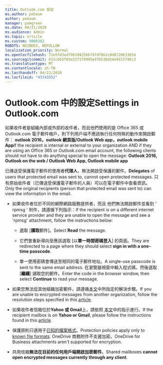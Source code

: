 ```yaml
---
title: Outlook.com 設定
ms.author: pebaum
author: pebaum
manager: pamgreen
ms.date: 04/21/2020
ms.audience: Admin
ms.topic: article
ms.custom: 9000302
ROBOTS: NOINDEX, NOFOLLOW
localization_priority: Normal
ms.openlocfilehash: 71e5fd3ed79619425bb797d70b1c0d872063365d
ms.sourcegitcommit: 631cbb5f03e5371f0995e976536d24e9d13746c3
ms.translationtype: MT
ms.contentlocale: zh-TW
ms.lasthandoff: 04/22/2020
ms.locfileid: "43743552"
---
```

# <a name="settings-in-outlookcom"></a><span data-ttu-id="21d6b-102">Outlook.com 中的設定</span><span class="sxs-lookup"><span data-stu-id="21d6b-102">Settings in Outlook.com</span></span>

<span data-ttu-id="21d6b-103">如果收件者是組織內部或外部的收件者，而且他們使用的是 Office 365 或 Outlook.com 電子郵件帳戶，則下列用戶端不應該執行任何特殊的動作來開啟郵件： **outlook 2016，outlook 網頁版/Outlook Web app，outlook mobile App**</span><span class="sxs-lookup"><span data-stu-id="21d6b-103">If the recipient is internal or external to your organization AND if they are using an Office 365 or Outlook.com email account, the following clients should not have to do anything special to open the message: **Outlook 2016, Outlook on the web / Outlook Web App, Outlook mobile app**</span></span>

<span data-ttu-id="21d6b-104">已傳送受保護電子郵件的使用者**代理人**，無法開啟受保護的郵件。</span><span class="sxs-lookup"><span data-stu-id="21d6b-104">**Delegates** of users that protected email was sent to, cannot open protected messages.</span></span> <span data-ttu-id="21d6b-105">只有原始收件者（已傳送受保護電子郵件的人員）可以在電子郵件中查看資訊。</span><span class="sxs-lookup"><span data-stu-id="21d6b-105">Only the original recipients (person that protected email was sent to) can view the information in the email.</span></span>

- <span data-ttu-id="21d6b-106">如果收件者位於不同的網際網路服務提供者，而且&nbsp;他們無法開啟郵件並看到 ' rpmsg ' 附件，請遵循下列指示：</span><span class="sxs-lookup"><span data-stu-id="21d6b-106">If the recipient is on a different internet service provider and they are&nbsp;unable to open the message and see a 'rpmsg' attachment, follow the instructions below:</span></span>
    
    - <span data-ttu-id="21d6b-107">選取 [**讀取**郵件]。</span><span class="sxs-lookup"><span data-stu-id="21d6b-107">Select **Read** the message.</span></span>
    
    - <span data-ttu-id="21d6b-108">它們會重新導向至應該選取 [以**單一時間密碼登入**] 的頁面。</span><span class="sxs-lookup"><span data-stu-id="21d6b-108">They are redirected to a page where they should select **sign in with a one-time passcode**.</span></span>
    
    - <span data-ttu-id="21d6b-109">單一使用密碼會傳送至相同的電子郵件地址。</span><span class="sxs-lookup"><span data-stu-id="21d6b-109">A single-use passcode is sent to the same email address.</span></span> <span data-ttu-id="21d6b-110">在瀏覽器視窗中輸入程式碼，然後選取 [**繼續**] 讀取您的郵件。</span><span class="sxs-lookup"><span data-stu-id="21d6b-110">Enter the code in the browser window, then select **Continue** to read your message.</span></span>

- <span data-ttu-id="21d6b-111">如果您無法從其他組織加密郵件，請遵循[本文](https://support.office.com/article/known-issues-opening-irm-protected-emails-sent-from-users-in-other-office-365-organizations-0dec0593-a05d-4aa2-8445-9311ebab3164)中所指定的解決步驟。</span><span class="sxs-lookup"><span data-stu-id="21d6b-111">If you are unable to encrypted messages from another organization, follow the resolution steps specified in this [article](https://support.office.com/article/known-issues-opening-irm-protected-emails-sent-from-users-in-other-office-365-organizations-0dec0593-a05d-4aa2-8445-9311ebab3164).</span></span>

- <span data-ttu-id="21d6b-112">如果收件者信箱位於**Yahoo 或 Gmail**上，請依照</span> [本文](https://support.office.com/article/how-do-i-open-a-protected-message-1157a286-8ecc-4b1e-ac43-2a608fbf3098)中的指示進行。</span><span class="sxs-lookup"><span data-stu-id="21d6b-112">If the recipient mailbox is on **Yahoo or Gmail**, please follow the instructions</span> found in this [article](https://support.office.com/article/how-do-i-open-a-protected-message-1157a286-8ecc-4b1e-ac43-2a608fbf3098).</span></span>

- <span data-ttu-id="21d6b-113">保護原則只適用于[已知的檔案格式](https://docs.microsoft.com/azure/information-protection/rms-client/client-admin-guide-file-types)。</span><span class="sxs-lookup"><span data-stu-id="21d6b-113">Protection policies apply only to [known file formats](https://docs.microsoft.com/azure/information-protection/rms-client/client-admin-guide-file-types).</span></span> <span data-ttu-id="21d6b-114">OneDrive 商務附件不支援加密。</span><span class="sxs-lookup"><span data-stu-id="21d6b-114">OneDrive for Business attachments aren't supported for encryption.</span></span>

- <span data-ttu-id="21d6b-115">共用信箱**無法在目前的任何用戶端開啟加密郵件**。</span><span class="sxs-lookup"><span data-stu-id="21d6b-115">Shared mailboxes **cannot open encrypted messages currently through any client**.</span></span> 
